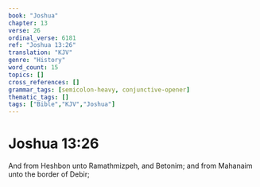 ```yaml
---
book: "Joshua"
chapter: 13
verse: 26
ordinal_verse: 6181
ref: "Joshua 13:26"
translation: "KJV"
genre: "History"
word_count: 15
topics: []
cross_references: []
grammar_tags: [semicolon-heavy, conjunctive-opener]
thematic_tags: []
tags: ["Bible","KJV","Joshua"]
---
```


# Joshua 13:26

And from Heshbon unto Ramathmizpeh, and Betonim; and from Mahanaim unto the border of Debir;
